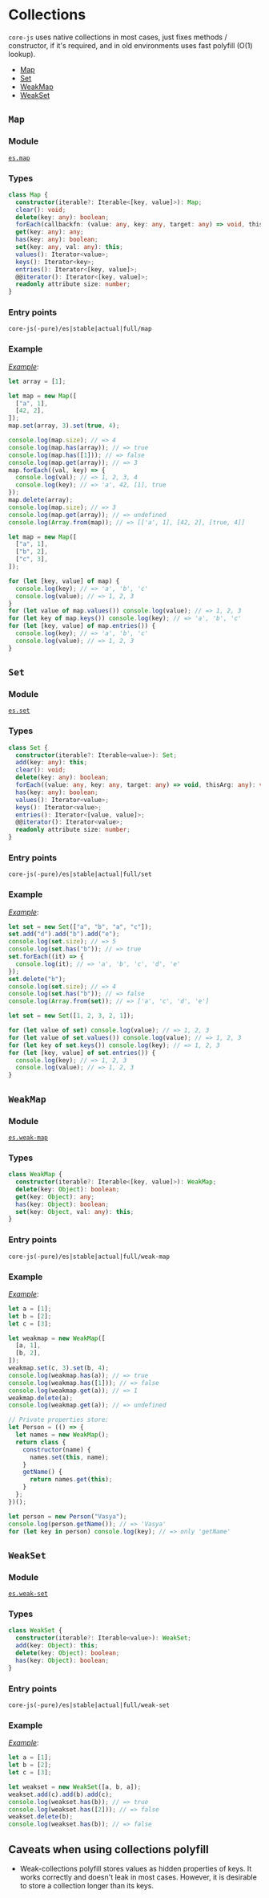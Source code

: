 # Collections

`core-js` uses native collections in most cases, just fixes methods / constructor, if it's required, and in old environments uses fast polyfill (O(1) lookup).

- [Map](#map)
- [Set](#set)
- [WeakMap](#weakmap)
- [WeakSet](#weakset)

## `Map`

### Module

[`es.map`](https://github.com/zloirock/core-js/blob/master/packages/core-js/modules/es.map.js)

### Types

```ts
class Map {
  constructor(iterable?: Iterable<[key, value]>): Map;
  clear(): void;
  delete(key: any): boolean;
  forEach(callbackfn: (value: any, key: any, target: any) => void, thisArg: any): void;
  get(key: any): any;
  has(key: any): boolean;
  set(key: any, val: any): this;
  values(): Iterator<value>;
  keys(): Iterator<key>;
  entries(): Iterator<[key, value]>;
  @@iterator(): Iterator<[key, value]>;
  readonly attribute size: number;
}
```

### Entry points

```
core-js(-pure)/es|stable|actual|full/map
```

### Example

[_Example_](https://goo.gl/GWR7NI):

```js
let array = [1];

let map = new Map([
  ["a", 1],
  [42, 2],
]);
map.set(array, 3).set(true, 4);

console.log(map.size); // => 4
console.log(map.has(array)); // => true
console.log(map.has([1])); // => false
console.log(map.get(array)); // => 3
map.forEach((val, key) => {
  console.log(val); // => 1, 2, 3, 4
  console.log(key); // => 'a', 42, [1], true
});
map.delete(array);
console.log(map.size); // => 3
console.log(map.get(array)); // => undefined
console.log(Array.from(map)); // => [['a', 1], [42, 2], [true, 4]]

let map = new Map([
  ["a", 1],
  ["b", 2],
  ["c", 3],
]);

for (let [key, value] of map) {
  console.log(key); // => 'a', 'b', 'c'
  console.log(value); // => 1, 2, 3
}
for (let value of map.values()) console.log(value); // => 1, 2, 3
for (let key of map.keys()) console.log(key); // => 'a', 'b', 'c'
for (let [key, value] of map.entries()) {
  console.log(key); // => 'a', 'b', 'c'
  console.log(value); // => 1, 2, 3
}
```

## `Set`

### Module

[`es.set`](https://github.com/zloirock/core-js/blob/master/packages/core-js/modules/es.set.js)

### Types

```ts
class Set {
  constructor(iterable?: Iterable<value>): Set;
  add(key: any): this;
  clear(): void;
  delete(key: any): boolean;
  forEach((value: any, key: any, target: any) => void, thisArg: any): void;
  has(key: any): boolean;
  values(): Iterator<value>;
  keys(): Iterator<value>;
  entries(): Iterator<[value, value]>;
  @@iterator(): Iterator<value>;
  readonly attribute size: number;
}
```

### Entry points

```
core-js(-pure)/es|stable|actual|full/set
```

### Example

[_Example_](https://goo.gl/bmhLwg):

```js
let set = new Set(["a", "b", "a", "c"]);
set.add("d").add("b").add("e");
console.log(set.size); // => 5
console.log(set.has("b")); // => true
set.forEach((it) => {
  console.log(it); // => 'a', 'b', 'c', 'd', 'e'
});
set.delete("b");
console.log(set.size); // => 4
console.log(set.has("b")); // => false
console.log(Array.from(set)); // => ['a', 'c', 'd', 'e']

let set = new Set([1, 2, 3, 2, 1]);

for (let value of set) console.log(value); // => 1, 2, 3
for (let value of set.values()) console.log(value); // => 1, 2, 3
for (let key of set.keys()) console.log(key); // => 1, 2, 3
for (let [key, value] of set.entries()) {
  console.log(key); // => 1, 2, 3
  console.log(value); // => 1, 2, 3
}
```

## `WeakMap`

### Module

[`es.weak-map`](https://github.com/zloirock/core-js/blob/master/packages/core-js/modules/es.weak-map.js)

### Types

```ts
class WeakMap {
  constructor(iterable?: Iterable<[key, value]>): WeakMap;
  delete(key: Object): boolean;
  get(key: Object): any;
  has(key: Object): boolean;
  set(key: Object, val: any): this;
}
```

### Entry points

```
core-js(-pure)/es|stable|actual|full/weak-map
```

### Example

[_Example_](https://goo.gl/SILXyw):

```js
let a = [1];
let b = [2];
let c = [3];

let weakmap = new WeakMap([
  [a, 1],
  [b, 2],
]);
weakmap.set(c, 3).set(b, 4);
console.log(weakmap.has(a)); // => true
console.log(weakmap.has([1])); // => false
console.log(weakmap.get(a)); // => 1
weakmap.delete(a);
console.log(weakmap.get(a)); // => undefined

// Private properties store:
let Person = (() => {
  let names = new WeakMap();
  return class {
    constructor(name) {
      names.set(this, name);
    }
    getName() {
      return names.get(this);
    }
  };
})();

let person = new Person("Vasya");
console.log(person.getName()); // => 'Vasya'
for (let key in person) console.log(key); // => only 'getName'
```

## `WeakSet`

### Module

[`es.weak-set`](https://github.com/zloirock/core-js/blob/master/packages/core-js/modules/es.weak-set.js)

### Types

```ts
class WeakSet {
  constructor(iterable?: Iterable<value>): WeakSet;
  add(key: Object): this;
  delete(key: Object): boolean;
  has(key: Object): boolean;
}
```

### Entry points

```
core-js(-pure)/es|stable|actual|full/weak-set
```

### Example

[_Example_](https://goo.gl/TdFbEx):

```js
let a = [1];
let b = [2];
let c = [3];

let weakset = new WeakSet([a, b, a]);
weakset.add(c).add(b).add(c);
console.log(weakset.has(b)); // => true
console.log(weakset.has([2])); // => false
weakset.delete(b);
console.log(weakset.has(b)); // => false
```

## Caveats when using collections polyfill

- Weak-collections polyfill stores values as hidden properties of keys. It works correctly and doesn't leak in most cases. However, it is desirable to store a collection longer than its keys.
